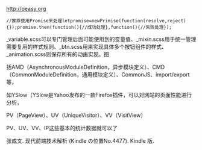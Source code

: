 http://oeasy.org


```
//推荐使用Promise来处理letpromise=newPrimise(function(resolve,reject){});promise.then(function(){//成功处理},function(){//失败处理});
```
_variable.scss可以专门管理后面可能使用到的变量值、_mixin.scss用于统一管理需要复用的样式规则、_btn.scss用来实现具体多个按钮组件的样式、_animation.scss则保存所有的动画实现。图

括AMD（AsynchronousModuleDefinition，异步模块定义）、CMD（CommonModuleDefinition，通用模块定义）、CommonJS、import/export等，

如YSlow（YSlow是Yahoo发布的一款Firefox插件，可以对网站的页面性能进行分析，

PV（PageView）、UV（UniqueVisitor）、VV（VisitView）

PV、UV、VV、IP这些基本的统计数据就可以了

张成文. 现代前端技术解析 (Kindle の位置No.4477). Kindle 版. 
